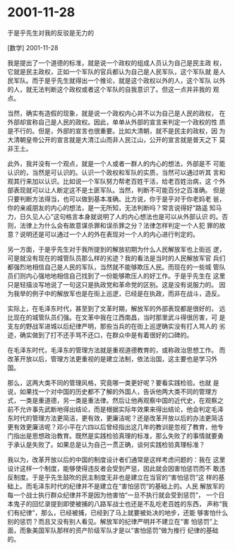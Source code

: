 # 2001-11-28

于是乎先生对我的反驳是无力的

[数学] 2001-11-28

我是提出了一个道德的标准，就是说一个政权的组成人员认为自己是民主政 权，它就是民主政权，正如一个军队的官兵都认为自己是人民军队，这个军队就 是人民军队。而于是乎先生就得出一个推论，就是这个政权以外的人，这个军队 以外的人，就无法判断这个政权或者这个军队的自我意识了。但这一点并非我的 观点。

当然，确实有造假的现象，就是说一个政权内心并不以为自己是人民的政权， 在外部却宣称自己是人民的政权。因此，单单从外部的宣言来判定一个政权的性 质是不行的。但是，外部的宣言也很重要。比如大清朝，就不是民主的政权，因 为大清朝皇帝公开的宣言就是大清江山而非人民江山，公开的宣言就是普天之下 莫非王土。

此外，我并没有一个观点，就是一个人或者一群人的内心的想法，外部是不 可能认识的，当然是可认识的。认识一个政权和军队的实质，当然可以通过听其 言和观其行来加以认识。比如说一个军队努力帮老百姓干活，给老百姓治病，这 个外部表现就可以让人断定这不是土匪军队。当然，判断不可能百分之百准确。 但是只要判断方法得当，也可以做到基本准确。比方说，你于是乎对于你老妈老 爸，你的亲戚朋友的内心的想法，是一无所知，无法判断吗？常言说得好“路遥 知马力，日久见人心”这句格言本身就说明了人的内心想法也是可以从外部认识 的。否则，法律上为什么会有故意谋杀罪和误杀罪之分？法律怎样判定一个人犯 罪的故意？说明还是可以通过一个人的外在表现对一个人的内心进行判定的。

另一方面，于是乎先生对于我所提到的解放初期为什么人民解放军也上街巡 逻，可是就没有现在的城管队员那么样的劣迹？我的看法是当时的人民解放军官 兵们都强烈地相信自己是人民的军队，当然就不能够欺压人民。而现在的一些城 管队员们则内心强地地相信自己找到了一份能够欺压人的好工作。于是乎先生在 这里只是轻描淡写地说了一句这只是执政党和革命党的区别。这是没有说服力的。 因为我举的例子中的解放军也是在街上巡逻，已经是在执政，而非在战斗，造反。

实际上，在毛泽东时代，甚至到了文革时期，解放军的外部表现都是很好的， 远比现在的城管队员们强。在文革中我在江西南昌，当时那里武斗得很厉害，可 是支左的野战军进城以后纪律严明，那些当兵的在街上巡逻确实没有打人骂人的 劣迹，确实做到了打不还手骂不还口，在群众中是有着很好的口碑的。

在毛泽东时代，毛泽东的管理方法就是重视道德教育的，或称政治思想工作。 而改革开放以后，管理方法更重视的是建立法制，依法治国，这主要也是学习外 国。

那么，这两大类不同的管理风格，究竟哪一类更好呢？要看实践检验。也就 是说，如果找一个对中国的历史都不了解的外国人，告诉他两大类不同的管理方 式，一类是重道德，另一类是重法律。然后让他再观察中国的近代史，在观察之 前不允许事先武断地得出结论，而是根据实际年效果来得出结论，他会判定毛泽 东时代的管理方法更简洁，更有效，更廉洁呢？还是改革开放以后的办法更简洁 更有效更廉洁呢？邓小平在六四以后曾经指出这几年的教训是忽视了教育，他专 门指出是思想政治教育。既然是实践检验真理的标准，那么失败了的事情就要勇 于承认是失败了。如果总是认为自己一贯正确，谈何实践检验真理标准？

我以为，改革开放以后的中国的制度设计者们通常是这样考虑问题的：我在 这里设计这样一个制度，能够使得违反者会受到严惩，因此就会因害怕惩罚而不 敢违反制度。于是乎先生鼓吹的民主制度无非也是建立在当官的“害怕惩罚”这 样的基础上。而毛泽东时代的纪律并不是建立在“害怕惩罚”的基础上的。人民 解放军的每一个战士执行群众纪律并不是因为他害怕“一旦不执行就会受到惩罚”， 一个日本鬼子的回忆录提到即使被捕的八路军战士也还是不乱吃老百姓的东西， 声称“我们有纪律”，那么，已经被捕，已经到了马上就要被处决的地步，还能 够害怕什么别的惩罚？而且又没有别人看见。解放军的纪律严明并不建立在“害 怕惩罚”上面，而象美国军队那样的资产阶级军队才是以“害怕惩罚”做为推行 纪律的基础的。
